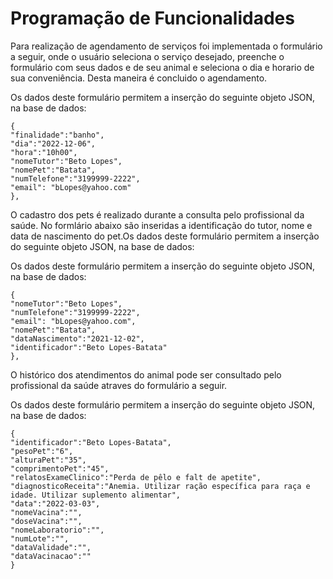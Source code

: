 # Programação de Funcionalidades

Para realização de agendamento de serviços foi implementada o formulário a seguir, onde o usuário seleciona o serviço desejado, preenche o formulário com seus dados e de seu animal e seleciona o dia e horario de sua conveniência. Desta maneira é concluido o agendamento.





Os dados deste formulário permitem a inserção do seguinte objeto JSON, na base de dados:

    {
    "finalidade":"banho",
    "dia":"2022-12-06",
    "hora":"10h00",
    "nomeTutor":"Beto Lopes",
    "nomePet":"Batata",
    "numTelefone":"3199999-2222",
    "email": "bLopes@yahoo.com"
    },



O cadastro dos pets é realizado durante a consulta pelo profissional da saúde. No formlário abaixo são inseridas a identificação do tutor, nome e data de nascimento do pet.Os dados deste formulário permitem a inserção do seguinte objeto JSON, na base de dados:



Os dados deste formulário permitem a inserção do seguinte objeto JSON, na base de dados:

    {
    "nomeTutor":"Beto Lopes",
    "numTelefone":"3199999-2222",
    "email": "bLopes@yahoo.com",
    "nomePet":"Batata",
    "dataNascimento":"2021-12-02",
    "identificador":"Beto Lopes-Batata"
    },


O histórico dos atendimentos do animal pode ser consultado pelo profissional da saúde atraves do formulário a seguir. 


Os dados deste formulário permitem a inserção do seguinte objeto JSON, na base de dados:

    {
    "identificador":"Beto Lopes-Batata",
    "pesoPet":"6",
    "alturaPet":"35",
    "comprimentoPet":"45",
    "relatosExameClinico":"Perda de pêlo e falt de apetite",
    "diagnosticoReceita":"Anemia. Utilizar ração específica para raça e idade. Utilizar suplemento alimentar",
    "data":"2022-03-03",
    "nomeVacina":"",
    "doseVacina":"",
    "nomeLaboratorio":"",
    "numLote":"",
    "dataValidade":"",
    "dataVacinacao":""
    }

<!--
<span style="color:red">Pré-requisitos: <a href="2-Especificação do Projeto.md"> Especificação do Projeto</a></span>, <a href="3-Projeto de Interface.md"> Projeto de Interface</a>, <a href="4-Metodologia.md"> Metodologia</a>, <a href="3-Projeto de Interface.md"> Projeto de Interface</a>, <a href="5-Arquitetura da Solução.md"> Arquitetura da Solução</a>

Implementação do sistema descritas por meio dos requisitos funcionais e/ou não funcionais. Deve relacionar os requisitos atendidos os artefatos criados (código fonte) além das estruturas de dados utilizadas e as instruções para acesso e verificação da implementação que deve estar funcional no ambiente de hospedagem.

Para cada requisito funcional, pode ser entregue um artefato desse tipo


> **Links Úteis**:
>
> - [Trabalhando com HTML5 Local Storage e JSON](https://www.devmedia.com.br/trabalhando-com-html5-local-storage-e-json/29045)
> - [JSON Tutorial](https://www.w3resource.com/JSON)
> - [JSON Data Set Sample](https://opensource.adobe.com/Spry/samples/data_region/JSONDataSetSample.html)
> - [JSON - Introduction (W3Schools)](https://www.w3schools.com/js/js_json_intro.asp)
> - [JSON Tutorial (TutorialsPoint)](https://www.tutorialspoint.com/json/index.htm) -->
